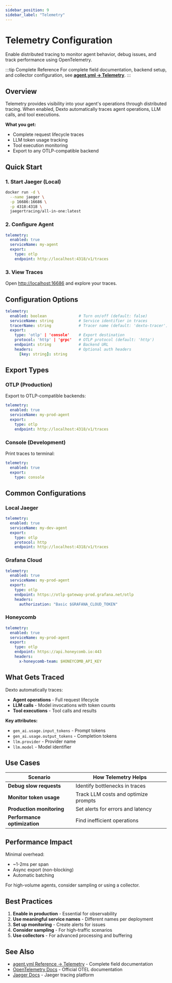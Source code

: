 ```yaml
---
sidebar_position: 9
sidebar_label: "Telemetry"
---
```


# Telemetry Configuration

Enable distributed tracing to monitor agent behavior, debug issues, and track performance using OpenTelemetry.

:::tip Complete Reference
For complete field documentation, backend setup, and collector configuration, see **[agent.yml → Telemetry](./agent-yml.md#telemetry-configuration)**.
:::

## Overview

Telemetry provides visibility into your agent's operations through distributed tracing. When enabled, Dexto automatically traces agent operations, LLM calls, and tool executions.

**What you get:**
- Complete request lifecycle traces
- LLM token usage tracking
- Tool execution monitoring
- Export to any OTLP-compatible backend

## Quick Start

### 1. Start Jaeger (Local)

```bash
docker run -d \
  --name jaeger \
  -p 16686:16686 \
  -p 4318:4318 \
  jaegertracing/all-in-one:latest
```

### 2. Configure Agent

```yaml
telemetry:
  enabled: true
  serviceName: my-agent
  export:
    type: otlp
    endpoint: http://localhost:4318/v1/traces
```

### 3. View Traces

Open [http://localhost:16686](http://localhost:16686) and explore your traces.

## Configuration Options

```yaml
telemetry:
  enabled: boolean              # Turn on/off (default: false)
  serviceName: string           # Service identifier in traces
  tracerName: string            # Tracer name (default: 'dexto-tracer')
  export:
    type: 'otlp' | 'console'    # Export destination
    protocol: 'http' | 'grpc'   # OTLP protocol (default: 'http')
    endpoint: string            # Backend URL
    headers:                    # Optional auth headers
      [key: string]: string
```

## Export Types

### OTLP (Production)

Export to OTLP-compatible backends:

```yaml
telemetry:
  enabled: true
  serviceName: my-prod-agent
  export:
    type: otlp
    endpoint: http://localhost:4318/v1/traces
```

### Console (Development)

Print traces to terminal:

```yaml
telemetry:
  enabled: true
  export:
    type: console
```

## Common Configurations

### Local Jaeger

```yaml
telemetry:
  enabled: true
  serviceName: my-dev-agent
  export:
    type: otlp
    protocol: http
    endpoint: http://localhost:4318/v1/traces
```

### Grafana Cloud

```yaml
telemetry:
  enabled: true
  serviceName: my-prod-agent
  export:
    type: otlp
    endpoint: https://otlp-gateway-prod.grafana.net/otlp
    headers:
      authorization: "Basic $GRAFANA_CLOUD_TOKEN"
```

### Honeycomb

```yaml
telemetry:
  enabled: true
  serviceName: my-prod-agent
  export:
    type: otlp
    endpoint: https://api.honeycomb.io:443
    headers:
      x-honeycomb-team: $HONEYCOMB_API_KEY
```

## What Gets Traced

Dexto automatically traces:
- **Agent operations** - Full request lifecycle
- **LLM calls** - Model invocations with token counts
- **Tool executions** - Tool calls and results

**Key attributes:**
- `gen_ai.usage.input_tokens` - Prompt tokens
- `gen_ai.usage.output_tokens` - Completion tokens
- `llm.provider` - Provider name
- `llm.model` - Model identifier

## Use Cases

| Scenario | How Telemetry Helps |
|----------|---------------------|
| **Debug slow requests** | Identify bottlenecks in traces |
| **Monitor token usage** | Track LLM costs and optimize prompts |
| **Production monitoring** | Set alerts for errors and latency |
| **Performance optimization** | Find inefficient operations |

## Performance Impact

Minimal overhead:
- ~1-2ms per span
- Async export (non-blocking)
- Automatic batching

For high-volume agents, consider sampling or using a collector.

## Best Practices

1. **Enable in production** - Essential for observability
2. **Use meaningful service names** - Different names per deployment
3. **Set up monitoring** - Create alerts for issues
4. **Consider sampling** - For high-traffic scenarios
5. **Use collectors** - For advanced processing and buffering

## See Also

- [agent.yml Reference → Telemetry](./agent-yml.md#telemetry-configuration) - Complete field documentation
- [OpenTelemetry Docs](https://opentelemetry.io/docs/) - Official OTEL documentation
- [Jaeger Docs](https://www.jaegertracing.io/docs/) - Jaeger tracing platform

